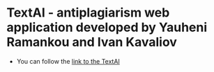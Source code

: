 # TextAI - antiplagiarism web application developed by Yauheni Ramankou and Ivan Kavaliov
* You can follow the [link to the TextAI](http://13.59.185.153:8080/)